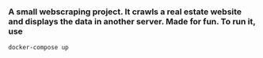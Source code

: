 ### A small webscraping project. It crawls a real estate website and displays the data in another server. Made for fun. To run it, use

`docker-compose up`
